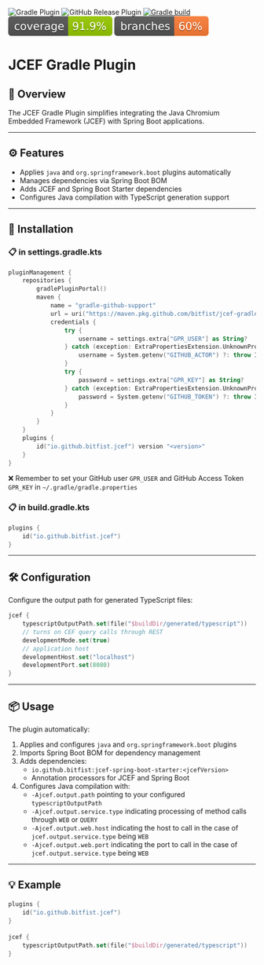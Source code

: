 ![Gradle Plugin](https://img.shields.io/static/v1?label=Gradle&message=Plugin&color=6DB33F&logo=gradle)
![GitHub Release Plugin](https://img.shields.io/static/v1?label=GitHub&message=Release&color=24292e&logo=github)
[![Gradle build](https://github.com/bitfist/jcef-gradle-plugin/actions/workflows/test.yml/badge.svg)](https://github.com/bitfist/jcef-gradle-plugin/actions/workflows/test.yml)
![Coverage](.github/badges/jacoco.svg)
![Branches](.github/badges/branches.svg)

# JCEF Gradle Plugin

## 🚀 **Overview**

The JCEF Gradle Plugin simplifies integrating the Java Chromium Embedded Framework (JCEF) with Spring Boot applications.

---

## ⚙️ **Features**

- Applies `java` and `org.springframework.boot` plugins automatically
- Manages dependencies via Spring Boot BOM
- Adds JCEF and Spring Boot Starter dependencies
- Configures Java compilation with TypeScript generation support

---

## 🔧 **Installation**

### 📋 **in settings.gradle.kts**

```kotlin
pluginManagement {
	repositories {
		gradlePluginPortal()
		maven {
			name = "gradle-github-support"
			url = uri("https://maven.pkg.github.com/bitfist/jcef-gradle-plugin")
			credentials {
				try {
					username = settings.extra["GPR_USER"] as String?
				} catch (exception: ExtraPropertiesExtension.UnknownPropertyException) {
					username = System.getenv("GITHUB_ACTOR") ?: throw IllegalArgumentException("GITHUB_ACTOR not set")
				}
				try {
					password = settings.extra["GPR_KEY"] as String?
				} catch (exception: ExtraPropertiesExtension.UnknownPropertyException) {
					password = System.getenv("GITHUB_TOKEN") ?: throw IllegalArgumentException("GITHUB_TOKEN not set")
				}
			}
		}
	}
	plugins {
		id("io.github.bitfist.jcef") version "<version>"
	}
}
```

❌ Remember to set your GitHub user `GPR_USER` and GitHub Access Token `GPR_KEY` in `~/.gradle/gradle.properties`

### 📋 **in build.gradle.kts**
```kotlin
plugins {
	id("io.github.bitfist.jcef")
}
```

---

## 🛠️ **Configuration**

Configure the output path for generated TypeScript files:

```kotlin
jcef {
	typescriptOutputPath.set(file("$buildDir/generated/typescript"))
	// turns on CEF query calls through REST
	developmentMode.set(true)
	// application host
	developmentHost.set("localhost")
	developmentPort.set(8080)
}
```

---

## 📦 **Usage**

The plugin automatically:

1. Applies and configures `java` and `org.springframework.boot` plugins
2. Imports Spring Boot BOM for dependency management
3. Adds dependencies:
	- `io.github.bitfist:jcef-spring-boot-starter:<jcefVersion>`
	- Annotation processors for JCEF and Spring Boot
4. Configures Java compilation with:
	- `-Ajcef.output.path` pointing to your configured `typescriptOutputPath`
	- `-Ajcef.output.service.type` indicating processing of method calls through `WEB` or `QUERY`
	- `-Ajcef.output.web.host` indicating the host to call in the case of `jcef.output.service.type` being `WEB`
	- `-Ajcef.output.web.port` indicating the port to call in the case of `jcef.output.service.type` being `WEB`

---

## 💡 **Example**

```kotlin
plugins {
	id("io.github.bitfist.jcef")
}

jcef {
	typescriptOutputPath.set(file("$buildDir/generated/typescript"))
}
```
